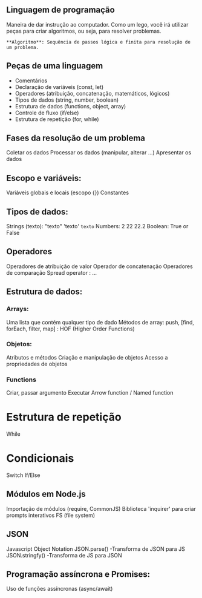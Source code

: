 ## Linguagem de programação

Maneira de dar instrução ao computador.
Como um lego, você irá utilizar peças para criar algoritmos, ou seja, para resolver problemas.

    **Algoritmo**: Sequência de passos lógica e finita para resolução de um problema.

## Peças de uma linguagem

- Comentários
- Declaração de variáveis (const, let)
- Operadores (atribuição, concatenação, matemáticos, lógicos)
- Tipos de dados (string, number, boolean)
- Estrutura de dados (functions, object, array)
- Controle de fluxo (if/else)
- Estrutura de repetição (for, while)

## Fases da resolução de um problema

Coletar os dados
Processar os dados (manipular, alterar ...)
Apresentar os dados

## Escopo e variáveis:

Variáveis globais e locais (escopo {})
Constantes

## Tipos de dados:

Strings (texto): "texto" 'texto' `texto`
Numbers: 2 22 22.2
Boolean: True or False

## Operadores

Operadores de atribuição de valor
Operador de concatenação
Operadores de comparação
Spread operator : ...

## Estrutura de dados:

### Arrays:

Uma lista que contém qualquer tipo de dado
Métodos de array: push, [find, forEach, filter, map] : HOF (Higher Order Functions)

### Objetos:

Atributos e métodos
Criação e manipulação de objetos
Acesso a propriedades de objetos

### Functions

Criar, passar argumento
Executar
Arrow function / Named function

# Estrutura de repetição

While

# Condicionais

Switch
If/Else

## Módulos em Node.js

Importação de módulos (require, CommonJS)
Biblioteca 'inquirer' para criar prompts interativos
FS (file system)

## JSON

Javascript Object Notation
JSON.parse() -Transforma de JSON para JS
JSON.stringfy() -Transforma de JS para JSON

## Programação assíncrona e Promises:

Uso de funções assíncronas (async/await)
